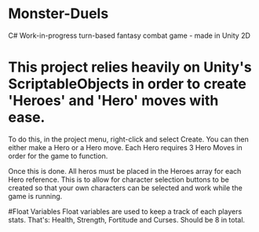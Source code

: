 # Monster-Duels
C# Work-in-progress turn-based fantasy combat game - made in Unity 2D

# This project relies heavily on Unity's ScriptableObjects in order to create 'Heroes' and 'Hero' moves with ease.
To do this, in the project menu, right-click and select Create. You can then either make a Hero or a Hero move. 
Each Hero requires 3 Hero Moves in order for the game to function.

Once this is done. All heros must be placed in the Heroes array for each Hero reference. This is to allow for character selection
buttons to be created so that your own characters can be selected and work while the game is running.

#Float Variables
Float variables are used to keep a track of each players stats. That's: Health, Strength, Fortitude and Curses. Should be 8 in total.



